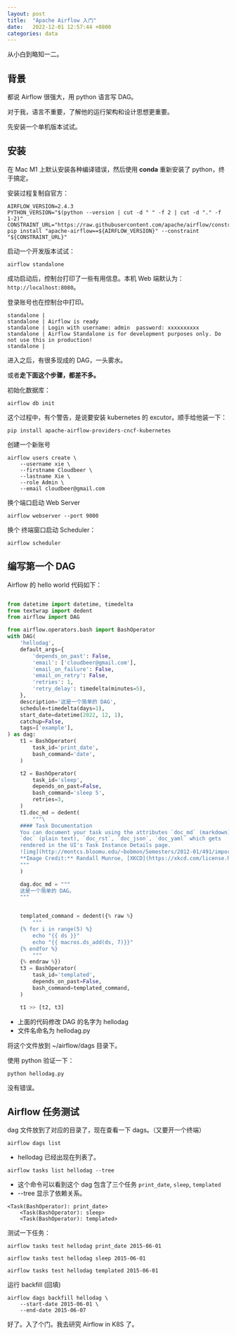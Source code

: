 ```yaml
---
layout: post
title:  "Apache Airflow 入门"
date:   2022-12-01 12:57:44 +0800
categories: data
---
```


从小白到略知一二。

## 背景

都说 Airflow 很强大，用 python 语言写 DAG。

对于我，语言不重要，了解他的运行架构和设计思想更重要。

先安装一个单机版本试试。

## 安装

在 Mac M1 上默认安装各种编译错误，然后使用 **conda** 重新安装了 python，终于搞定。

安装过程复制自官方：

```shell
AIRFLOW_VERSION=2.4.3
PYTHON_VERSION="$(python --version | cut -d " " -f 2 | cut -d "." -f 1-2)"
CONSTRAINT_URL="https://raw.githubusercontent.com/apache/airflow/constraints-${AIRFLOW_VERSION}/constraints-${PYTHON_VERSION}.txt"
pip install "apache-airflow==${AIRFLOW_VERSION}" --constraint "${CONSTRAINT_URL}"
```

启动一个开发版本试试：

```shell
airflow standalone
```

成功启动后，控制台打印了一些有用信息。本机 Web 端默认为： `http://localhost:8080`。

登录账号也在控制台中打印。

```shell
standalone |
standalone | Airflow is ready
standalone | Login with username: admin  password: xxxxxxxxxx
standalone | Airflow Standalone is for development purposes only. Do not use this in production!
standalone |
```

进入之后，有很多现成的 DAG，一头雾水。

或者**走下面这个步骤，都差不多。**

初始化数据库：

```shell
airflow db init
```

这个过程中，有个警告，是说要安装 kubernetes 的 excutor。顺手给他装一下：

```shell
pip install apache-airflow-providers-cncf-kubernetes
```

创建一个新账号

```shell
airflow users create \
    --username xie \
    --firstname Cloudbeer \
    --lastname Xie \
    --role Admin \
    --email cloudbeer@gmail.com
```

换个端口启动 Web Server

```shell
airflow webserver --port 9000
```

换个 终端窗口启动 Scheduler：

```shell
airflow scheduler
```

## 编写第一个 DAG

Airflow 的 hello world 代码如下：

```python

from datetime import datetime, timedelta
from textwrap import dedent
from airflow import DAG

from airflow.operators.bash import BashOperator
with DAG(
    'hellodag',
    default_args={
        'depends_on_past': False,
        'email': ['cloudbeer@gmail.com'],
        'email_on_failure': False,
        'email_on_retry': False,
        'retries': 1,
        'retry_delay': timedelta(minutes=5),
    },
    description='这是一个简单的 DAG',
    schedule=timedelta(days=1),
    start_date=datetime(2022, 12, 1),
    catchup=False,
    tags=['example'],
) as dag:
    t1 = BashOperator(
        task_id='print_date',
        bash_command='date',
    )

    t2 = BashOperator(
        task_id='sleep',
        depends_on_past=False,
        bash_command='sleep 5',
        retries=3,
    )
    t1.doc_md = dedent(
        """\
    #### Task Documentation
    You can document your task using the attributes `doc_md` (markdown),
    `doc` (plain text), `doc_rst`, `doc_json`, `doc_yaml` which gets
    rendered in the UI's Task Instance Details page.
    ![img](http://montcs.bloomu.edu/~bobmon/Semesters/2012-01/491/import%20soul.png)
    **Image Credit:** Randall Munroe, [XKCD](https://xkcd.com/license.html)
    """
    )

    dag.doc_md = """
    这是一个简单的 DAG。
    """ 


    templated_command = dedent({% raw %}
        """
    {% for i in range(5) %}
        echo "{{ ds }}"
        echo "{{ macros.ds_add(ds, 7)}}"
    {% endfor %}
        """
    {% endraw %})
    t3 = BashOperator(
        task_id='templated',
        depends_on_past=False,
        bash_command=templated_command,
    )

    t1 >> [t2, t3]
```

- 上面的代码修改 DAG 的名字为 hellodag
- 文件名命名为 hellodag.py

将这个文件放到 ~/airflow/dags 目录下。

使用 python 验证一下：

```shell
python hellodag.py
```

没有错误。

## Airflow 任务测试

dag 文件放到了对应的目录了，现在查看一下 dags。（又要开一个终端）

```shell
airflow dags list
```

- hellodag 已经出现在列表了。

```shell
airflow tasks list hellodag --tree
```

- 这个命令可以看到这个 dag 包含了三个任务 `print_date`, `sleep`, `templated`
- --tree 显示了依赖关系。

```shell
<Task(BashOperator): print_date>
    <Task(BashOperator): sleep>
    <Task(BashOperator): templated>
```

测试一下任务：

```shell
airflow tasks test hellodag print_date 2015-06-01

airflow tasks test hellodag sleep 2015-06-01

airflow tasks test hellodag templated 2015-06-01
```

运行 backfill (回填)

```shell
airflow dags backfill hellodag \
    --start-date 2015-06-01 \
    --end-date 2015-06-07
```

好了。入了个门。我去研究 Airflow in K8S 了。
